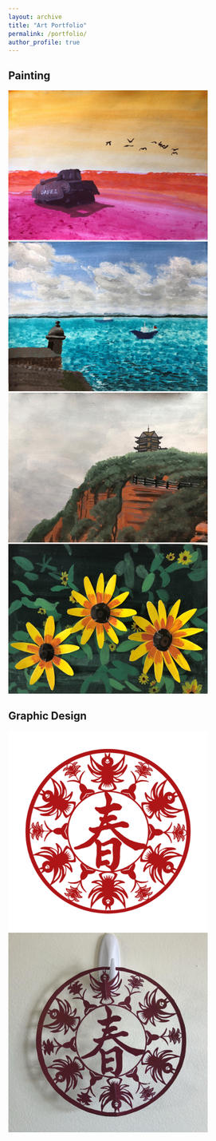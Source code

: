 ```yaml
---
layout: archive
title: "Art Portfolio"
permalink: /portfolio/
author_profile: true
---
```


[//]: # (## Manga)

[//]: # (<img src="/images/comics/comics.JPG" width="400" />  )

[//]: # ()
[//]: # (<img src="/images/comics/manga_alligator.jpg" width="400" />)

## Painting
<img src="/images/painting/pr1.jpg" width="400" height = "300" />  

<img src="/images/painting/pr2.jpg" width="400" height = "300" />   

<img src="/images/painting/daimei2.JPG" width="400" height = "300" />   

<img src="/images/painting/flower.JPG" width="400" height = "300" /> 

## Graphic Design
<img src="/images/design/paper-cutting.PNG" width="400" /> <img src="/images/design/hang-on-wall.jpg" width="400" />


